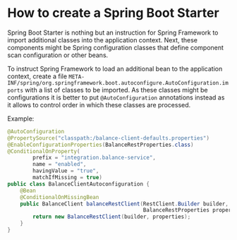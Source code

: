# How to create a Spring Boot Starter

Spring Boot Starter is nothing but an instruction for Spring Framework to import additional classes into
the application context. Next, these components might be Spring configuration classes that define
component scan configuration or other beans. 

To instruct Spring Framework to load an additional bean to the application context, create a file
`META-INF/spring/org.springframework.boot.autoconfigure.AutoConfiguration.imports` with a list of classes
to be imported. As these classes might be configurations it is better to put `@AutoConfiguration` annotations
instead as it allows to control order in which these classes are processed. 

Example: 

```java
@AutoConfiguration
@PropertySource("classpath:/balance-client-defaults.properties")
@EnableConfigurationProperties(BalanceRestProperties.class)
@ConditionalOnProperty(
        prefix = "integration.balance-service",
        name = "enabled",
        havingValue = "true",
        matchIfMissing = true)
public class BalanceClientAutoconfiguration {
    @Bean
    @ConditionalOnMissingBean
    public BalanceClient balanceRestClient(RestClient.Builder builder,
                                           BalanceRestProperties properties) {
        return new BalanceRestClient(builder, properties);
    }
}
```